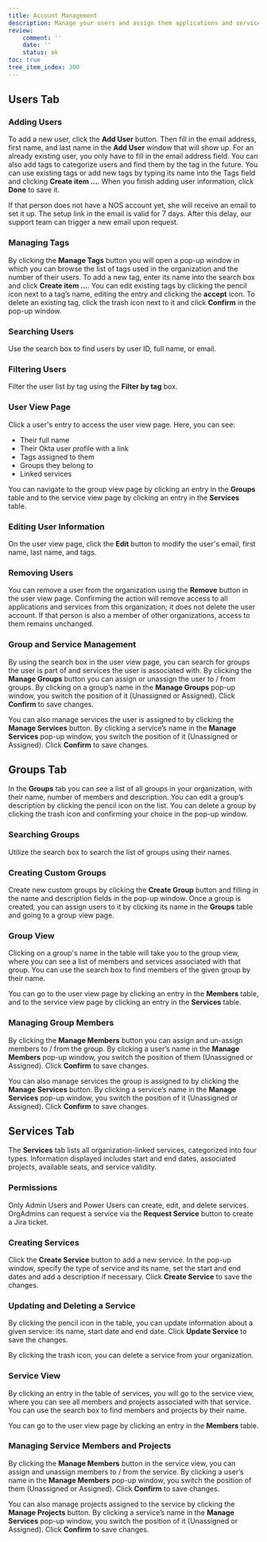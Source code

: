 ```yaml
---
title: Account Management
description: Manage your users and assign them applications and services.
review:
    comment: ''
    date: ''
    status: ok
toc: true
tree_item_index: 300
---
```


## Users Tab

### Adding Users

To add a new user, click the **Add User** button. Then fill in the email address, first name, and last name in the **Add User** window that will show up. For an already existing user, you only have to fill in the email address field. You can also add tags to categorize users and find them by the tag in the future. You can use existing tags or add new tags by typing its name into the Tags field and clicking **Create item …**.
When you finish adding user information, click **Done** to save it.

If that person does not have a NOS account yet, she will receive an email to set it up. The setup link in the email is valid for 7 days. After this delay, our support team can trigger a new email upon request.

### Managing Tags

By clicking the **Manage Tags** button you will open a pop-up window in which you can browse the list of tags used in the organization and the number of their users.
To add a new tag, enter its name into the search box and click **Create item …**. You can edit existing tags by clicking the pencil icon next to a tag’s name, editing the entry and clicking the **accept** icon. To delete an existing tag, click the trash icon next to it and click **Confirm** in the pop-up window.

### Searching Users

Use the search box to find users by user ID, full name, or email.

### Filtering Users

Filter the user list by tag using the **Filter by tag** box.

### User View Page

Click a user's entry to access the user view page. Here, you can see:

- Their full name
- Their Okta user profile with a link
- Tags assigned to them
- Groups they belong to
- Linked services

You can navigate to the group view page by clicking an entry in the **Groups** table and to the service view page by clicking an entry in the **Services** table.

### Editing User Information

On the user view page, click the **Edit** button to modify the user's email, first name, last name, and tags.

### Removing Users

You can remove a user from the organization using the **Remove** button in the user view page.
Confirming the action will remove access to all applications and services from this organization; it does not delete the user account. If that person is also a member of other organizations, access to them remains unchanged.

### Group and Service Management

By using the search box in the user view page, you can search for groups the user is part of and services the user is associated with.
By clicking the **Manage Groups** button you can assign or unassign the user to / from groups. By clicking on a group’s name in the **Manage Groups** pop-up window, you switch the position of it (Unassigned or Assigned). Click **Confirm** to save changes.

You can also manage services the user is assigned to by clicking the **Manage Services** button. By clicking a service’s name in the **Manage Services** pop-up window, you switch the position of it (Unassigned or Assigned). Click **Confirm** to save changes.

## Groups Tab

In the **Groups** tab you can see a list of all groups in your organization, with their name, number of members and description.
You can edit a group’s description by clicking the pencil icon on the list. You can delete a group by clicking the trash icon and confirming your choice in the pop-up window.

### Searching Groups

Utilize the search box to search the list of groups using their names.

### Creating Custom Groups

Create new custom groups by clicking the **Create Group** button and filling in the name and description fields in the pop-up window. Once a group is created, you can assign users to it by clicking its name in the **Groups** table and going to a group view page.

### Group View

Clicking on a group's name in the table will take you to the group view, where you can see a list of members and services associated with that group. You can use the search box to find members of the given group by their name.

You can go to the user view page by clicking an entry in the **Members** table, and to the service view page by clicking an entry in the **Services** table.

### Managing Group Members

By clicking the **Manage Members** button you can assign and un-assign members to / from the group. By clicking a user’s name in the **Manage Members** pop-up window, you switch the position of them (Unassigned or Assigned). Click **Confirm** to save changes.

You can also manage services the group is assigned to by clicking the **Manage Services** button. By clicking a service’s name in the **Manage Services** pop-up window, you switch the position of it (Unassigned or Assigned). Click **Confirm** to save changes.

## Services Tab

The **Services** tab lists all organization-linked services, categorized into four types. Information displayed includes start and end dates, associated projects, available seats, and service validity.

### Permissions

Only Admin Users and Power Users can create, edit, and delete services. OrgAdmins can request a service via the **Request Service** button to create a Jira ticket.

### Creating Services

Click the **Create Service** button to add a new service. In the pop-up window, specify the type of service and its name, set the start and end dates and add a description if necessary. Click **Create Service** to save the changes.

### Updating and Deleting a Service

By clicking the pencil icon in the table, you can update information about a given service: its name, start date and end date. Click **Update Service** to save the changes.

By clicking the trash icon, you can delete a service from your organization.

### Service View

By clicking an entry in the table of services, you will go to the service view, where you can see all members and projects associated with that service. You can use the search box to find members and projects by their name.

You can go to the user view page by clicking an entry in the **Members** table.

### Managing Service Members and Projects

By clicking the **Manage Members** button in the service view, you can assign and unassign members to / from the service. By clicking a user’s name in the **Manage Members** pop-up window, you switch the position of them (Unassigned or Assigned). Click **Confirm** to save changes.

You can also manage projects assigned to the service by clicking the **Manage Projects** button. By clicking a service’s name in the **Manage Services** pop-up window, you switch the position of it (Unassigned or Assigned). Click **Confirm** to save changes.
